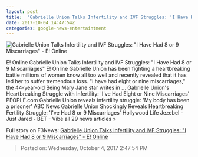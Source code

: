 ```yaml
---
layout: post
title:  "Gabrielle Union Talks Infertility and IVF Struggles: 'I Have Had 8 or 9 Miscarriages' - E! Online"
date: 2017-10-04 14:47:54Z
categories: google-news-entertaintment
---
```


![Gabrielle Union Talks Infertility and IVF Struggles: "I Have Had 8 or 9 Miscarriages" - E! Online](http://akns-images.eonline.com/eol_images/Entire_Site/201752/rs_600x600-170602104853-600-gabrielle-union.jpg?downsize=450:*&crop=450:350;left,top)

E! Online Gabrielle Union Talks Infertility and IVF Struggles: "I Have Had 8 or 9 Miscarriages" E! Online Gabrielle Union has been fighting a heartbreaking battle millions of women know all too well and recently revealed that it has led her to suffer tremendous loss. "I have had eight or nine miscarriages," the 44-year-old Being Mary Jane star writes in ... Gabrielle Union's Heartbreaking Struggle with Infertility: 'I've Had Eight or Nine Miscarriages' PEOPLE.com Gabrielle Union reveals infertility struggle: 'My body has been a prisoner' ABC News Gabrielle Union Shockingly Reveals Heartbreaking Fertility Struggle: 'I've Had 8 or 9 Miscarriages' Hollywood Life Jezebel - Just Jared - BET - Vibe all 29 news articles »


Full story on F3News: [Gabrielle Union Talks Infertility and IVF Struggles: "I Have Had 8 or 9 Miscarriages" - E! Online](http://www.f3nws.com/n/4qpYHH)

> Posted on: Wednesday, October 4, 2017 2:47:54 PM
